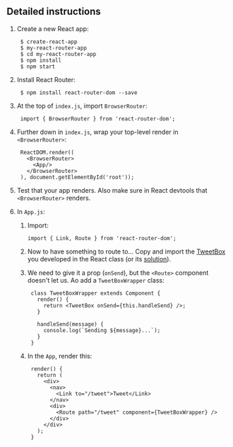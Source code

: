 ## Detailed instructions

1. Create a new React app:

        $ create-react-app
        $ my-react-router-app
        $ cd my-react-router-app
        $ npm install
        $ npm start

2. Install React Router:

        $ npm install react-router-dom --save

3. At the top of `index.js`, import `BrowserRouter`:

        import { BrowserRouter } from 'react-router-dom';

4. Further down in `index.js`, wrap your top-level render in `<BrowserRouter>`:

        ReactDOM.render((
          <BrowserRouter>
            <App/>
          </BrowserRouter>
        ), document.getElementById('root'));

5. Test that your app renders. Also make sure in React devtools that `<BrowserRouter>` renders.

6. In `App.js`:

   1. Import:

          import { Link, Route } from 'react-router-dom';


   2. Now to have something to route to... Copy and import the [TweetBox](https://github.com/petermunro/react-component-exercises/blob/master/10-a-twitter-sms-input-component.md) you developed in the React class (or its [solution](https://gist.github.com/petermunro/1fb53b22cc0de003157f47fcf45ffd08)).

   3. We need to give it a prop (`onSend`), but the `<Route>` component doesn't let us.
   Ao add a `TweetBoxWrapper` class:

           class TweetBoxWrapper extends Component {
             render() {
               return <TweetBox onSend={this.handleSend} />;
             }

             handleSend(message) {
               console.log(`Sending ${message}...`);
             }
           }

    3. In the `App`, render this:

            render() {
              return (
                <div>
                  <nav>
                    <Link to="/tweet">Tweet</Link>
                  </nav>
                  <div>
                    <Route path="/tweet" component={TweetBoxWrapper} />
                  </div>
                </div>
              );
            }
